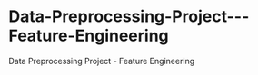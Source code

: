 # Data-Preprocessing-Project---Feature-Engineering
Data Preprocessing Project - Feature Engineering

